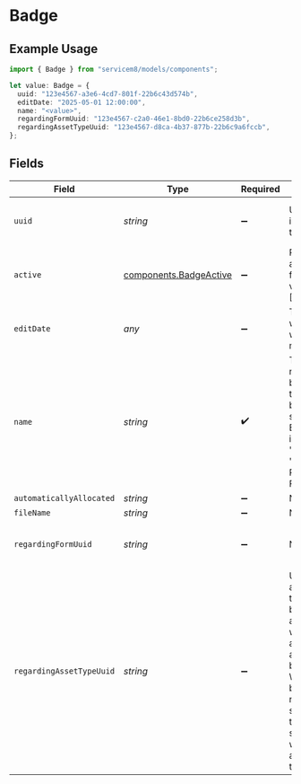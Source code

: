 # Badge

## Example Usage

```typescript
import { Badge } from "servicem8/models/components";

let value: Badge = {
  uuid: "123e4567-a3e6-4cd7-801f-22b6c43d574b",
  editDate: "2025-05-01 12:00:00",
  name: "<value>",
  regardingFormUuid: "123e4567-c2a0-46e1-8bd0-22b6ce258d3b",
  regardingAssetTypeUuid: "123e4567-d8ca-4b37-877b-22b6c9a6fccb",
};
```

## Fields

| Field                                                                                                                                                                                                         | Type                                                                                                                                                                                                          | Required                                                                                                                                                                                                      | Description                                                                                                                                                                                                   | Example                                                                                                                                                                                                       |
| ------------------------------------------------------------------------------------------------------------------------------------------------------------------------------------------------------------- | ------------------------------------------------------------------------------------------------------------------------------------------------------------------------------------------------------------- | ------------------------------------------------------------------------------------------------------------------------------------------------------------------------------------------------------------- | ------------------------------------------------------------------------------------------------------------------------------------------------------------------------------------------------------------- | ------------------------------------------------------------------------------------------------------------------------------------------------------------------------------------------------------------- |
| `uuid`                                                                                                                                                                                                        | *string*                                                                                                                                                                                                      | :heavy_minus_sign:                                                                                                                                                                                            | Unique identifier for this record                                                                                                                                                                             | 123e4567-a3e6-4cd7-801f-22b6c43d574b                                                                                                                                                                          |
| `active`                                                                                                                                                                                                      | [components.BadgeActive](../../models/components/badgeactive.md)                                                                                                                                              | :heavy_minus_sign:                                                                                                                                                                                            | Record active/deleted flag.  Valid values are [0,1]                                                                                                                                                           |                                                                                                                                                                                                               |
| `editDate`                                                                                                                                                                                                    | *any*                                                                                                                                                                                                         | :heavy_minus_sign:                                                                                                                                                                                            | Timestamp at which record was last modified                                                                                                                                                                   | 2025-05-01 12:00:00                                                                                                                                                                                           |
| `name`                                                                                                                                                                                                        | *string*                                                                                                                                                                                                      | :heavy_check_mark:                                                                                                                                                                                            | The display name of the badge. Used to identify the badge in the system. Examples include 'Warranty', 'VIP', 'Take Payment Facilities', etc.                                                                  |                                                                                                                                                                                                               |
| `automaticallyAllocated`                                                                                                                                                                                      | *string*                                                                                                                                                                                                      | :heavy_minus_sign:                                                                                                                                                                                            | N/A                                                                                                                                                                                                           |                                                                                                                                                                                                               |
| `fileName`                                                                                                                                                                                                    | *string*                                                                                                                                                                                                      | :heavy_minus_sign:                                                                                                                                                                                            | N/A                                                                                                                                                                                                           |                                                                                                                                                                                                               |
| `regardingFormUuid`                                                                                                                                                                                           | *string*                                                                                                                                                                                                      | :heavy_minus_sign:                                                                                                                                                                                            | N/A                                                                                                                                                                                                           | 123e4567-c2a0-46e1-8bd0-22b6ce258d3b                                                                                                                                                                          |
| `regardingAssetTypeUuid`                                                                                                                                                                                      | *string*                                                                                                                                                                                                      | :heavy_minus_sign:                                                                                                                                                                                            | UUID of the asset type that this badge is associated with. Only applicable for asset-based badges. When set, the badge represents a specific asset type in the system and will appear on assets of this type. | 123e4567-d8ca-4b37-877b-22b6c9a6fccb                                                                                                                                                                          |